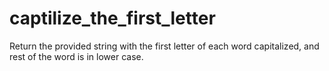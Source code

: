 # captilize_the_first_letter
Return the provided string with the first letter of each word capitalized, and rest of the word is in lower case.
